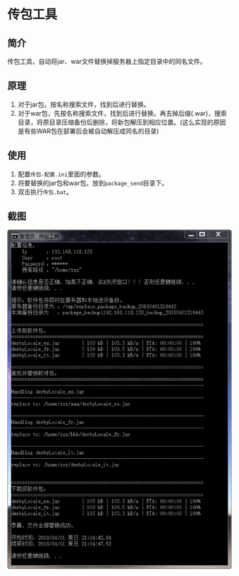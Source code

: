 # 传包工具

## 简介

传包工具，自动将jar、war文件替换掉服务器上指定目录中的同名文件。  

## 原理

1. 对于jar包，按名称搜索文件，找到后进行替换。  
2. 对于war包，先按名称搜索文件，找到后进行替换。再去掉后缀(.war)，搜索目录，将原目录压缩备份后删除，将新包解压到相应位置。(这么实现的原因是有些WAR包在部署后会被自动解压成同名的目录)  

## 使用

1. 配置`传包-配置.ini`里面的参数。  
2. 将要替换的jar包和war包，放到`package_send`目录下。  
3. 双击执行`传包.bat`。  

## 截图

![kiwi package sender](images/kiwi_package_sender.png)  
